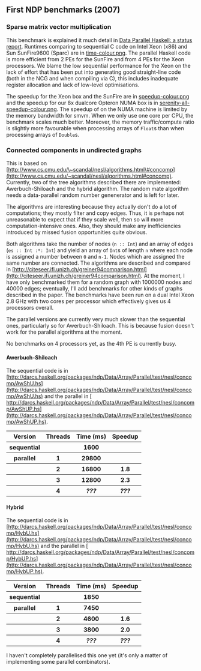 ## First NDP benchmarks (2007)

### Sparse matrix vector multiplication


This benchmark is explained it much detail in [Data Parallel Haskell: a status report](http://www.cse.unsw.edu.au/~chak/papers/CLPKM07.html).  Runtimes comparing to sequential C code on Intel Xeon (x86) and Sun SunFire9600 (Sparc) are in [time-colour.png](/trac/ghc/attachment/wiki/DataParallel/Benchmarks/time-colour.png).  The parallel Haskell code is more efficient from 2 PEs for the SunFire and from 4 PEs for the Xeon processors.  We blame the low sequential performance for the Xeon on the lack of effort that has been put into generating good straight-line code (both in the NCG and when compiling via C), this includes inadequate register allocation and lack of low-level optimisations.


The speedup for the Xeon box and the SunFire are in [speedup-colour.png](/trac/ghc/attachment/wiki/DataParallel/Benchmarks/speedup-colour.png) and the speedup for our 8x dualcore Opteron NUMA box is in [serenity-all-speedup-colour.png](/trac/ghc/attachment/wiki/DataParallel/Benchmarks/serenity-all-speedup-colour.png).  The speedup of on the NUMA machine is limited by the memory bandwidth for smvm.  When we only use one core per CPU, the benchmark scales much better.  Moreover, the memory traffic/compute ratio is slightly more favourable when processing arrays of `Float`s than when processing arrays of `Double`s.

### Connected components in undirected graphs


This is based on [http://www.cs.cmu.edu/\~scandal/nesl/algorithms.html\#concomp](http://www.cs.cmu.edu/~scandal/nesl/algorithms.html#concomp). Currently, two of the tree algorithms described there are implemented: 
Awerbuch-Shiloach and the hybrid algorithm. The random mate algorithm needs a data-parallel random number genenerator and is left for later.


The algorithms are interesting because they actually don't do a lot of computations; they mostly filter and copy edges. Thus, it is perhaps not unreasonable to expect that if they scale well, then so will more computation-intensive ones. Also, they should make any inefficiencies introduced by missed fusion opportunities quite obvious.


Both algorithms take the number of nodes (`n :: Int`) and an array of edges (`es :: Int :*: Int`) and yield an array of `Int`s of length `n` where each node is assigned a number between `0` and `n-1`. Nodes which are assigned the same number are connected. The algorithms are described and compared in [http://citeseer.ifi.unizh.ch/greiner94comparison.html](http://citeseer.ifi.unizh.ch/greiner94comparison.html). At the moment, I have only benchmarked them for a random graph with 1000000 nodes and 40000 edges; eventually, I'll add benchmarks for other kinds of graphs described in the paper. The benchmarks have been run on a dual Intel Xeon 2.8 GHz with two cores per processor which effectively gives us 4 processors overall.


The parallel versions are currently very much slower than the sequential ones, particularly so for Awerbuch-Shiloach. This is because fusion doesn't work for the parallel algorithms at the moment.


No benchmarks on 4 processors yet, as the 4th PE is currently busy.

#### Awerbuch-Shiloach



The sequential code is in [http://darcs.haskell.org/packages/ndp/Data/Array/Parallel/test/nesl/concomp/AwShU.hs](http://darcs.haskell.org/packages/ndp/Data/Array/Parallel/test/nesl/concomp/AwShU.hs) and the parallel in [ http://darcs.haskell.org/packages/ndp/Data/Array/Parallel/test/nesl/concomp/AwShUP.hs](http://darcs.haskell.org/packages/ndp/Data/Array/Parallel/test/nesl/concomp/AwShUP.hs).


<table><tr><th> <b>Version</b> </th>
<th> <b>Threads</b> </th>
<th> <b>Time (ms)</b> </th>
<th> <b>Speedup</b> 
</th></tr>
<tr><th> sequential    </th>
<th>               </th>
<th>        1600     </th>
<th>               
</th></tr>
<tr><th> parallel      </th>
<th>       1       </th>
<th>       29800     </th>
<th>               
</th></tr>
<tr><th>               </th>
<th>       2       </th>
<th>       16800     </th>
<th>      1.8      
</th></tr>
<tr><th>               </th>
<th>       3       </th>
<th>       12800     </th>
<th>      2.3      
</th></tr>
<tr><th>               </th>
<th>       4       </th>
<th>       <i>???</i>   </th>
<th>      <i>???</i>  
</th></tr></table>


#### Hybrid



The sequential code is in [http://darcs.haskell.org/packages/ndp/Data/Array/Parallel/test/nesl/concomp/HybU.hs](http://darcs.haskell.org/packages/ndp/Data/Array/Parallel/test/nesl/concomp/HybU.hs) and the parallel in [ http://darcs.haskell.org/packages/ndp/Data/Array/Parallel/test/nesl/concomp/HybUP.hs](http://darcs.haskell.org/packages/ndp/Data/Array/Parallel/test/nesl/concomp/HybUP.hs).


<table><tr><th> <b>Version</b> </th>
<th> <b>Threads</b> </th>
<th> <b>Time (ms)</b> </th>
<th> <b>Speedup</b> 
</th></tr>
<tr><th> sequential    </th>
<th>               </th>
<th>       1850      </th>
<th>               
</th></tr>
<tr><th> parallel      </th>
<th>       1       </th>
<th>       7450      </th>
<th>               
</th></tr>
<tr><th>               </th>
<th>       2       </th>
<th>       4600      </th>
<th>      1.6      
</th></tr>
<tr><th>               </th>
<th>       3       </th>
<th>       3800      </th>
<th>      2.0      
</th></tr>
<tr><th>               </th>
<th>       4       </th>
<th>       <i>???</i>   </th>
<th>      <i>???</i>  
</th></tr></table>



I haven't completely parallelised this one yet (it's only a matter of implementing some parallel combinators).
